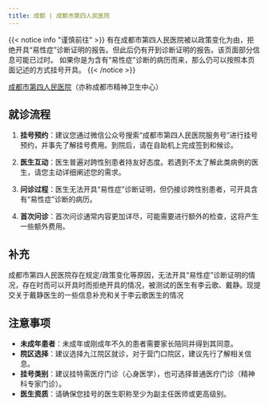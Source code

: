 ```yaml
---
title: 成都 | 成都市第四人民医院
---
```


{{< notice info "谨慎前往" >}}
有在成都市第四人民医院被以政策变化为由，拒绝开具“易性症”诊断证明的报告。但此后仍有开到诊断证明的报告。该页面部分信息可能已过时。
如果你是为含有“易性症”诊断的病历而来，那么仍可以按照本页面记述的方式挂号开具。
{{< /notice >}}

[成都市第四人民医院](https://www.cd-psychologist.com/)（亦称成都市精神卫生中心）

## 就诊流程

1. **挂号预约**：建议您通过微信公众号搜索“成都市第四人民医院服务号”进行挂号预约，并事先了解挂号费用。到院后，请在自助机上完成签到和候诊。

2. **医生互动**：医生普遍对跨性别患者持友好态度。若遇到不太了解此类病例的医生，请您主动详细阐述您的需求。

3. **问诊过程**：医生无法开具“易性症”诊断证明，但仍接诊跨性别患者，可开具含有“易性症”诊断的病历。

4. **首次问诊**：首次问诊通常内容更加详尽，可能需要进行额外的检查，这将产生一些额外费用。

## 补充

成都市第四人民医院存在规定/政策变化等原因，无法开具“易性症”诊断证明的情况，存在时而可以开具时而拒绝开具的情况，被测试的医生有李云歌、戴静。现提交关于戴静医生的一些信息补充和关于李云歌医生的情况

## 注意事项

- **未成年患者**：未成年或刚成年不久的患者需要家长陪同并得到其同意。
- **院区选择**：建议选择九江院区就诊，对于营门口院区，建议先行了解相关信息。
- **挂号类别**：建议挂特需医疗门诊（心身医学），也可选择普通医疗门诊（精神科专家门诊）。
- **医生资质**：请确保您挂号的医生职称至少为副主任医师或更高级别。
